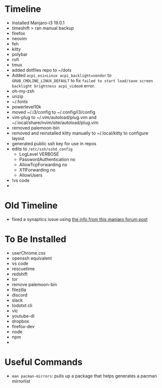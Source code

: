 # Timeline

- Installed Manjaro-i3 19.0.1
- timeshift > ran manual backup
- firefox
- neovim
- feh
- kitty
- polybar
- rofi
- tmux
- added dotfiles repo to ~/dots
- Added `acpi_osi=Linux acpi_backlight=vendor` to `GRUB_CMDLINE_LINUX_DEFAULT` to fix `failed to start load/save screen backlight brightness acpi_video0` error.
- oh-my-zsh
- unzip
- ~/.fonts
- powerlevel10k
- moved ~/.i3/config to ~/.config/i3/config
- vim-plug to ~/.vim/autoload/plug.vim and ~/.local/share/nvim/site/autoload/plug.vim
- removed palemoon-bin
- removed and reinstalled kitty manually to ~/.local/kitty to configure layout
- generated public ssh key for use in repos
- edits to `/etc/ssh/sshd_config`
  - LogLevel VERBOSE
  - PasswordAuthentication no
  - AllowTcpForwarding no
  - X11Forwarding no
  - AllowUsers <user>
- !vs code
- 

# Old Timeline

- fixed a synaptics issue using [the info from this manjaro forum post](https://forum.manjaro.org/t/synaptics-touchpad-on-hp-pavilion-g6-laptop/101462)

# To Be Installed

- userChrome.css
- openssh equivalent
- vs code
- rescuetime
- redshift
- tor
- remove palemoon-bin
- filezilla
- discord
- slack
- todotxt cli
- vlc
- youtube-dl
- dropbox
- firefox-dev
- node
- npm
-

# Useful Commands

- `man pacman-mirrors`: pulls up a package that helps generates a pacman mirrorlist
